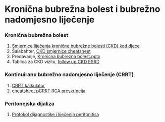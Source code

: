 # Kronična bubrežna bolest i bubrežno nadomjesno liječenje

### Kronična bubrežna bolest

1. [Smjernice liječenja kronične bubrežne bolesti (CKD) kod djece](https://drive.google.com/file/d/1xXNLSqTnbxZrf3UBndevBQoVzQh1ApXC/view?usp=sharing)
2. Šalabahter, [CKD smjernice cheatsheet](https://drive.google.com/file/d/1JX0rUKeuwZcw3Erdr8lnn8v-efV5lElP/view?usp=sharing)
3. Predavanje, [Kronicna bubrezna bolest.pptx](https://docs.google.com/presentation/d/10UWk2\_AddydTtCRTUSkIrCWHSOiuhf9ipHYs-brmlV4)
4. Tablica za CKD vizitu, [follow up CKD ESRD](https://docs.google.com/spreadsheets/d/18V6Ul\_AteWW4kjGCn55xM34SYwr0RhbajEf7vVo3qxs/edit?usp=sharing)

### Kontinuirano bubrežno nadomjesno liječenje (CRRT)

1. [CRRT kalkulator](https://drive.google.com/open?id=1UM\_QAgp7jy2FZYGllYJjcvxEcBLreeUG)
2. [cheatsheet pCRRT RCA preskripcija](https://docs.google.com/spreadsheets/d/1QFoAoNFXoD6qppi6FLY0zUGGHY87FN9imwY0P7Ac\_yE/edit?usp=sharingg)

### Peritonejska dijaliza

1. [Protokol dijagnostike i liječenja peritonitisa](https://drive.google.com/file/d/0B1VEJ3xovxWJQWt3RTZ0SWpuQ2NTOFJGWWV5clBNVTZ2MnA0/view?usp=sharing)
